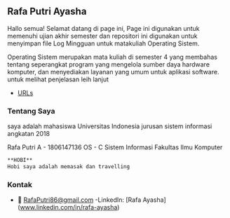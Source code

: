 ## Rafa Putri Ayasha

Hallo semua! Selamat datang di page ini, 
Page ini digunakan untuk memenuhi ujian akhir semester dan repositori ini digunakan untuk menyimpan file Log Mingguan untuk matakuliah Operating Sistem.

Operating Sistem merupakan mata kuliah di semester 4 yang membahas tentang seperangkat program yang mengelola sumber daya hardware komputer, dan menyediakan layanan yang umum untuk aplikasi software. untuk melihat penjelasan leih lanjut 
- [URLs](https://rafaputri86.github.io/os201/URLs)

### Tentang Saya  
saya adalah mahasiswa Universitas Indonesia jurusan sistem informasi angkatan 2018

Rafa Putri A - 1806147136
OS - C
Sistem Informasi
Fakultas Ilmu Komputer

```markdown
**HOBI**
Hobi saya adalah memasak dan travelling 

```

### Kontak
- :e-mail: RafaPutri86@gmail.com
-LinkedIn: [Rafa Ayasha] (www.linkedin.com/in/rafa-ayasha)

